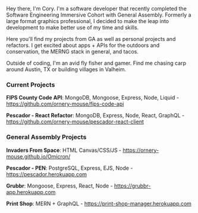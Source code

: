 Hey there, I'm Cory. I'm a software developer that recently completed the Software Engineering Immersive Cohort with General Assembly. Formerly a large format graphics professional, I decided to make the leap into development to make better use of my time and skills.

Here you'll find my projects from GA as well as personal projects and refactors. I get excited about apps + APIs for the outdoors and conservation, the MERNG stack in general, and tacos.

Outside of coding, I'm an avid fly fisher and gamer. Find me chasing carp around Austin, TX or building villages in Valheim.

### Current Projects

**FIPS County Code API**: MongoDB, Mongoose, Express, Node, Liquid - https://github.com/ornery-mouse/fips-code-api

**Pescador - React Refactor**: MongoDB, Express, Node, React, GraphQL - https://github.com/ornery-mouse/pescador-react-client

### General Assembly Projects

**Invaders From Space**: HTML Canvas/CSS/JS - https://ornery-mouse.github.io/Omicron/

**Pescador - PEN**: PostgreSQL, Express, EJS, Node - https://pescador.herokuapp.com

**Grubbr**: Mongoose, Express, React, Node - https://grubbr-app.herokuapp.com

**Print Shop**: MERN + GraphQL - https://print-shop-manager.herokuapp.com

<!---
ornery-mouse/ornery-mouse is a ✨ special ✨ repository because its `README.md` (this file) appears on your GitHub profile.
You can click the Preview link to take a look at your changes.
--->
